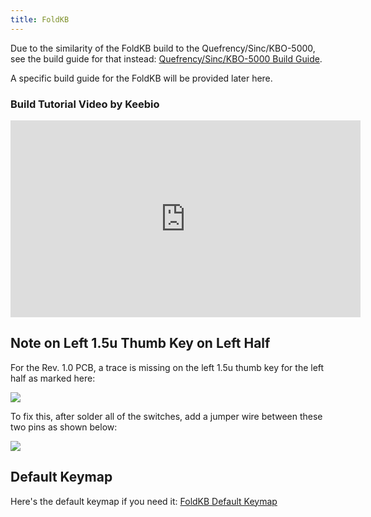 ```yaml
---
title: FoldKB 
---
```


Due to the similarity of the FoldKB build to the Quefrency/Sinc/KBO-5000, see the build guide for that instead: [Quefrency/Sinc/KBO-5000  Build Guide](quefrency-rev2-sinc-build-guide.md).

A specific build guide for the FoldKB will be provided later here.

### Build Tutorial Video by Keebio

<iframe width="560" height="315" src="https://www.youtube.com/embed/fFBcpQkd0kk" title="YouTube video player" frameborder="0" allow="accelerometer; autoplay; clipboard-write; encrypted-media; gyroscope; picture-in-picture" allowfullscreen></iframe>

## Note on Left 1.5u Thumb Key on Left Half

For the Rev. 1.0 PCB, a trace is missing on the left 1.5u thumb key for the left half as marked here:

![](./assets/images/foldkb/bad-1.5u.jpg)

To fix this, after solder all of the switches, add a jumper wire between these two pins as shown below:

![](./assets/images/foldkb/jumper-1.5u.jpg)

## Default Keymap

Here's the default keymap if you need it: [FoldKB Default Keymap](../static/layouts/keymap_FoldKB_rev1.pdf)
